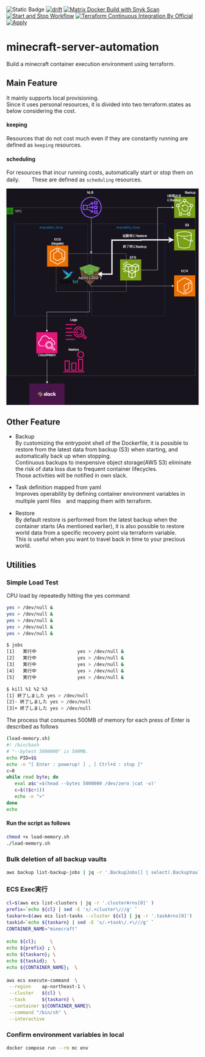 ![Static Badge](https://img.shields.io/badge/minecraft-v1.20.2-blue)
[![drift](https://github.com/ShotaroMatsuya/minecraft-server-automation/actions/workflows/drift.yml/badge.svg)](https://github.com/ShotaroMatsuya/minecraft-server-automation/actions/workflows/drift.yml)
[![Matrix Docker Build with Snyk Scan](https://github.com/ShotaroMatsuya/minecraft-server-automation/actions/workflows/build_image.yml/badge.svg)](https://github.com/ShotaroMatsuya/minecraft-server-automation/actions/workflows/build_image.yml)
[![Start and Stop Workflow](https://github.com/ShotaroMatsuya/minecraft-server-automation/actions/workflows/schedule_job.yml/badge.svg)](https://github.com/ShotaroMatsuya/minecraft-server-automation/actions/workflows/schedule_job.yml)
[![Terraform Continuous Integration By Official](https://github.com/ShotaroMatsuya/minecraft-server-automation/actions/workflows/terraform_ci.yml/badge.svg)](https://github.com/ShotaroMatsuya/minecraft-server-automation/actions/workflows/terraform_ci.yml)
[![Apply](https://github.com/ShotaroMatsuya/minecraft-server-automation/actions/workflows/apply.yml/badge.svg)](https://github.com/ShotaroMatsuya/minecraft-server-automation/actions/workflows/apply.yml)
# minecraft-server-automation

Build a minecraft container execution environment using terraform.  

## Main Feature

It mainly supports local provisioning.  
Since it uses personal resources, it is divided into two terraform.states as below considering the cost.  

#### keeping

Resources that do not cost much even if they are constantly running are defined as `keeping` resources.

#### scheduling

For resources that incur running costs, automatically start or stop them on daily.　　
These are defined as `scheduling` resources.

![Infrastructure Diagram](./docs/mc-server.drawio.png)

## Other Feature

- Backup  
By customizing the entrypoint shell of the Dockerfile, it is possible to restore from the latest data from backup (S3) when starting, and automatically back up when stopping.  
Continuous backups to inexpensive object storage(AWS S3) eliminate the risk of data loss due to frequent container lifecycles.  
Those activities will be notified in own slack.

- Task definition mapped from yaml  
Improves operability by defining container environment variables in multiple yaml files　and mapping them with terraform.

- Restore  
By default restore is performed from the latest backup when the container starts (As mentioned earlier), it is also possible to restore world data from a specific recovery point via terraform variable.  
This is useful when you want to travel back in time to your precious world.


## Utilities

### Simple Load Test

CPU load by repeatedly hitting the yes command

```bash
yes > /dev/null &
yes > /dev/null &
yes > /dev/null &
yes > /dev/null &
yes > /dev/null &
```

```bash
$ jobs
[1]   実行中               yes > /dev/null &
[2]   実行中               yes > /dev/null &
[3]   実行中               yes > /dev/null &
[4]   実行中               yes > /dev/null &
[5]   実行中               yes > /dev/null &
```

```bash
$ kill %1 %2 %3
[1] 終了しました yes > /dev/null
[2]- 終了しました yes > /dev/null
[3]+ 終了しました yes > /dev/null
```

The process that consumes 500MB of memory for each press of Enter is described as follows

```bash
(load-memory.sh)
#! /bin/bash
# "--bytest 5000000" is 500MB.
echo PID=$$
echo -n "[ Enter : powerup! ] , [ Ctrl+d : stop ]"
c=0
while read byte; do
   eval a$c'=$(head --bytes 5000000 /dev/zero |cat -v)'
   c=$(($c+1))
   echo -n ">"
done
echo
```

#### Run the script as follows

```bash
chmod +x load-memory.sh
./load-memory.sh
```

### Bulk deletion of all backup vaults
```bash
aws backup list-backup-jobs | jq -r '.BackupJobs[] | select(.BackupVaultName == "minecraft-vault" )' | jq -r '.RecoveryPointArn' | xargs -L 1 aws backup delete-recovery-point --backup-vault-name minecraft-vault --recovery-point-arn
```

### ECS Exec実行

```bash
cl=$(aws ecs list-clusters | jq -r '.clusterArns[0]' )
prefix=`echo ${cl} | sed -E 's/.+cluster\///g' `
taskarn=$(aws ecs list-tasks --cluster ${cl} | jq -r '.taskArns[0]')
taskid=`echo ${taskarn} | sed -E 's/.+task\/.+\///g' `
CONTAINER_NAME="minecraft"

echo ${cl};     \
echo ${prefix} ; \
echo ${taskarn}; \
echo ${taskid};  \
echo ${CONTAINER_NAME};  \

aws ecs execute-command  \
 --region    ap-northeast-1 \
 --cluster   ${cl} \
 --task      ${taskarn} \
 --container ${CONTAINER_NAME}\
 --command "/bin/sh" \
 --interactive
```

### Confirm environment variables in local
```bash
docker compose run --rm mc env
```

